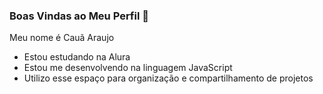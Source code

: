 ### Boas Vindas ao Meu Perfil 👋

Meu nome é Cauã Araujo

- Estou estudando na Alura
- Estou me desenvolvendo na linguagem JavaScript
- Utilizo esse espaço para organização e compartilhamento de projetos
